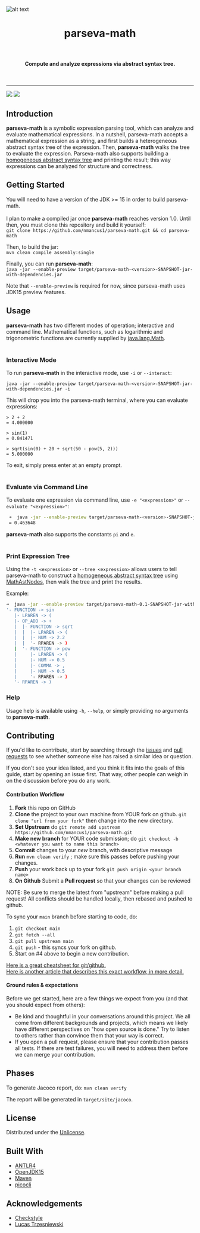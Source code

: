 ![alt text](assets/logo_transparent.png)
<h1 align="center"> parseva-math </h1> <br>
<h4 align="center"> Compute and analyze expressions via abstract syntax tree. </h4><br>  
<hr/>

 <a href="https://github.com/nmancus1/parseva-math/graphs/contributors">
        <img src="https://img.shields.io/github/contributors/nmancus1/parseva-math" /></a>
    <a href="https://github.com/nmancus1/parseva-math/commits/main">
        <img src="https://img.shields.io/github/commit-activity/m/nmancus1/parseva-math" /></a>



## Introduction

**parseva-math** is a symbolic expression parsing tool, which can analyze and evaluate mathematical expressions. In a nutshell, parseva-math accepts a mathematical expression as a string, and first builds a heterogeneous abstract syntax tree of the expression. Then, **parseva-math** walks the tree to evaluate the expression.  Parseva-math also supports building a [homogeneous 
abstract syntax tree](https://github.com/nmancus1/parseva-math/blob/main/docs/HOMOGENEOUS_AST.md) and printing the result; this way expressions can be
analyzed for structure and correctness.

## Getting Started
You will need to have a version of the JDK >= 15 in order to build parseva-math.<br/><br/>
I plan to make a compiled jar once **parseva-math** reaches version 1.0.  Until then, you must
clone this repository and build it yourself:\
`git clone https://github.com/nmancus1/parseva-math.git && cd parseva-math`

Then, to build the jar:\
`mvn clean compile assembly:single`

Finally, you can run **parseva-math**:\
`java -jar --enable-preview target/parseva-math-<version>-SNAPSHOT-jar-with-dependencies.jar`

Note that `--enable-preview` is required for now, since parseva-math uses JDK15 preview features.

## Usage
**parseva-math** has two different modes of operation; interactive and command line.  Mathematical
functions, such as logarithmic and trigonometric functions are currently supplied by 
[java.lang.Math](https://docs.oracle.com/javase/8/docs/api/java/lang/Math.html).
<br>
<br>

### **Interactive Mode**
To run **parseva-math** in the interactive mode, use `-i` or `--interact`:

`java -jar --enable-preview target/parseva-math-<version>-SNAPSHOT-jar-with-dependencies.jar -i`

This will drop you into the parseva-math terminal, where you can evaluate expressions:
```
> 2 + 2
= 4.000000

> sin(1)
= 0.841471

> sqrt(sin(0) + 20 + sqrt(50 - pow(5, 2)))
= 5.000000
```

To exit, simply press enter at an empty prompt.
<br>
<br>

### **Evaluate via Command Line**

To evaluate one expression via command line, use `-e "<expression>"` or 
`--evaluate "<expression>"`:
```bash
 ➜  java -jar --enable-preview target/parseva-math-<version>-SNAPSHOT-jar-with-dependencies.jar -e "atan(0.5)"
 = 0.463648
```
**parseva-math** also supports the constants `pi` and `e`.
<br>
<br>

### **Print Expression Tree**
Using the `-t <expression>` or `--tree <expression>` allows users to tell parseva-math to construct a [homogeneous abstract syntax tree](https://github.com/nmancus1/parseva-math/blob/main/docs/HOMOGENEOUS_AST.md) using [MathAstNodes](https://github.com/nmancus1/parseva-math/blob/main/src/main/java/parsevamath/tools/MathAstNode.java), then walk the tree and print the results.   

 Example:

```bash
➜  java -jar --enable-preview target/parseva-math-0.1-SNAPSHOT-jar-with-dependencies.jar -t "sin(sqrt(2.2) + pow(0.5,0.5))"
'- FUNCTION -> sin
   |- LPAREN -> (
   |- OP_ADD -> +
   |  |- FUNCTION -> sqrt
   |  |  |- LPAREN -> (
   |  |  |- NUM -> 2.2
   |  |  '- RPAREN -> )
   |  '- FUNCTION -> pow
   |     |- LPAREN -> (
   |     |- NUM -> 0.5
   |     |- COMMA -> ,
   |     |- NUM -> 0.5
   |     '- RPAREN -> )
   '- RPAREN -> )

```

### **Help**

Usage help is available using `-h`, `--help`, or simply providing no arguments to **parseva-math**.

## Contributing

If you'd like to contribute, start by searching through the 
[issues](https://github.com/nmancus1/parseva-math/issues)
and [pull requests](https://github.com/nmancus1/parseva-math/pulls) to see whether someone else has
raised a similar idea or question.

If you don't see your idea listed, and you think it fits into the goals of this guide, start by opening 
an issue first. That way, other people can weigh in on the discussion before you do any work.
  
#### Contribution Workflow

1. **Fork** this repo on GitHub
2. **Clone** the project to your own machine from YOUR fork on github. `git clone "url from your fork"` then change into
   the new directory.
3. **Set Upstream** do `git remote add upstream https://github.com/nmancus1/parseva-math.git`
4. **Make new branch** for YOUR code submission; do `git checkout -b 
   <whatever you want to name this branch>`
4. **Commit** changes to your *new* branch, with descriptive message
5. **Run** `mvn clean verify` ; make sure this passes before pushing your changes.
5. **Push** your work back up to your fork `git push origin <your branch name>`
6. **On Github** Submit a **Pull request** so that your changes can be reviewed

NOTE: Be sure to merge the latest from "upstream" before making a pull request!
All conflicts should be handled locally, then rebased and pushed to github.

To sync your `main` branch before starting to code, do:

1. `git checkout main`
2. `git fetch --all`
3. `git pull upstream main`
4. `git push` - this syncs your fork on github.
5. Start on #4 above to begin a new contribution.

[Here is a great cheatsheet for git/github.](https://education.github.com/git-cheat-sheet-education.pdf) <br/>
[Here is another article that describes this exact workflow, in more detail.](https://blog.scottlowe.org/2015/01/27/using-fork-branch-git-workflow/)

#### Ground rules & expectations

Before we get started, here are a few things we expect from you (and that you should expect from others):

* Be kind and thoughtful in your conversations around this project. We all come from different backgrounds and projects,
  which means we likely have different perspectives on "how open source is done." Try to listen to others rather than
  convince them that your way is correct.
* If you open a pull request, please ensure that your contribution passes all tests. If there are test failures, you
  will need to address them before we can merge your contribution.
  
## Phases

To generate Jacoco report, do:
`mvn clean verify`

The report will be generated in `target/site/jacoco`.

## License
Distributed under the [Unlicense](https://unlicense.org/). 

## Built With
* [ANTLR4](https://github.com/antlr/antlr4)
* [OpenJDK15](https://openjdk.java.net/projects/jdk/15/)
* [Maven](https://maven.apache.org/)
* [picocli](https://picocli.info/)

## Acknowledgements
* [Checkstyle](https://github.com/checkstyle/checkstyle)
* [Lucas Trzesniewski](https://github.com/ltrzesniewski)
